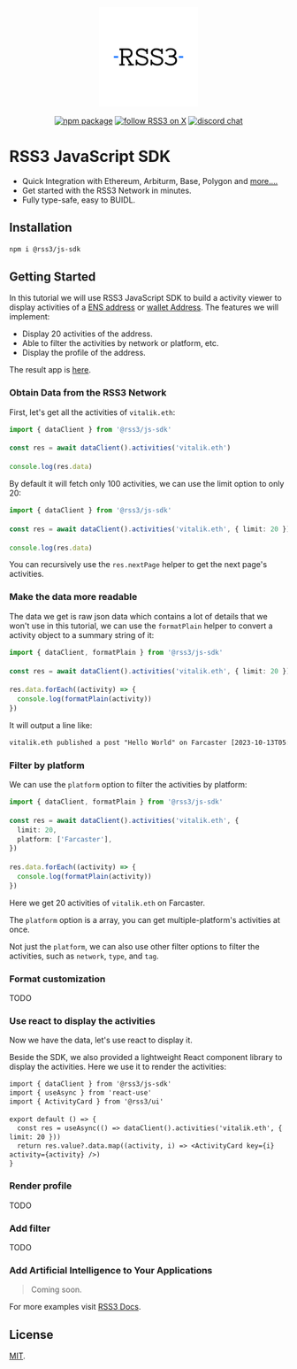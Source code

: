 <!-- markdownlint-disable -->
<p align="center">
  <a href="https://rss3.io" target="_blank" rel="noopener noreferrer">
    <img width="180" src="doc/RSS3.svg" alt="RSS3 logo">
  </a>
</p>
<p align="center">
  <a href="https://npmjs.com/package/@rss3/js-sdk"><img src="https://img.shields.io/npm/v/%40rss3%2Fjs-sdk?style=flat&logo=npm&color=%230072ff" alt="npm package"></a>
  <a href="https://twitter.com/intent/follow?screen_name=rss3_"><img src="https://img.shields.io/twitter/follow/rss3_?color=%230072ff" alt="follow RSS3 on X"></a>
  <a href="https://discord.gg/vfhpMjdbGU"><img src="https://img.shields.io/badge/chat-discord-blue?style=flat&logo=discord&color=%230072ff" alt="discord chat"></a>
</p>
<!-- markdownlint-enable -->

# RSS3 JavaScript SDK

- Quick Integration with Ethereum, Arbiturm, Base, Polygon and [more....](https://docs.rss3.io/docs/supported-networks)
- Get started with the RSS3 Network in minutes.
- Fully type-safe, easy to BUIDL.

## Installation

```bash
npm i @rss3/js-sdk
```

## Getting Started

In this tutorial we will use RSS3 JavaScript SDK to build a activity viewer to display activities of
a [ENS address](https://ens.domains/) or [wallet Address](https://en.wikipedia.org/wiki/Cryptocurrency_wallet).
The features we will implement:

- Display 20 activities of the address.
- Able to filter the activities by network or platform, etc.
- Display the profile of the address.

The result app is [here](https://codesandbox.io/p/sandbox/rss3-js-sdk-3v33nl).

### Obtain Data from the RSS3 Network

First, let's get all the activities of `vitalik.eth`:

```ts
import { dataClient } from '@rss3/js-sdk'

const res = await dataClient().activities('vitalik.eth')

console.log(res.data)
```

By default it will fetch only 100 activities, we can use the limit option to only 20:

```ts
import { dataClient } from '@rss3/js-sdk'

const res = await dataClient().activities('vitalik.eth', { limit: 20 })

console.log(res.data)
```

You can recursively use the `res.nextPage` helper to get the next page's activities.

### Make the data more readable

The data we get is raw json data which contains a lot of details that we won't use in this tutorial,
we can use the `formatPlain` helper to convert a activity object to a summary string of it:

```ts
import { dataClient, formatPlain } from '@rss3/js-sdk'

const res = await dataClient().activities('vitalik.eth', { limit: 20 })

res.data.forEach((activity) => {
  console.log(formatPlain(activity))
})
```

It will output a line like:

```txt
vitalik.eth published a post "Hello World" on Farcaster [2023-10-13T05:05:32.000Z]
```

### Filter by platform

We can use the `platform` option to filter the activities by platform:

```ts
import { dataClient, formatPlain } from '@rss3/js-sdk'

const res = await dataClient().activities('vitalik.eth', {
  limit: 20,
  platform: ['Farcaster'],
})

res.data.forEach((activity) => {
  console.log(formatPlain(activity))
})
```

Here we get 20 activities of `vitalik.eth` on Farcaster.

The `platform` option is a array, you can get multiple-platform's activities at once.

Not just the `platform`, we can also use other filter options to filter the activities, such as `network`, `type`, and `tag`.

### Format customization

TODO

### Use react to display the activities

Now we have the data, let's use react to display it.

Beside the SDK, we also provided a lightweight React component library to display the activities.
Here we use it to render the activities:

```tsx
import { dataClient } from '@rss3/js-sdk'
import { useAsync } from 'react-use'
import { ActivityCard } from '@rss3/ui'

export default () => {
  const res = useAsync(() => dataClient().activities('vitalik.eth', { limit: 20 }))
  return res.value?.data.map((activity, i) => <ActivityCard key={i} activity={activity} />)
}
```

### Render profile

TODO

### Add filter

TODO

### Add Artificial Intelligence to Your Applications

> Coming soon.

For more examples visit [RSS3 Docs](https://docs.rss3.io/).

## License

[MIT](LICENSE).
